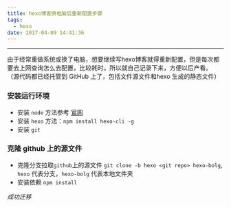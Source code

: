 ```yaml
---
title: hexo博客换电脑后重新配置步骤
tags:
  - hexo
date: 2017-04-09 14:41:36
---
```



------------------------

由于经常重做系统或换了电脑，想要继续写hexo博客就得重新配置，但是每次都要去上网查询怎么去配置，比较耗时。所以就自己记录下来，方便以后产看。
（源代码都已经托管到 GitHub 上了，包括文件源文件和hexo 生成的静态文件）

<!--more-->

### 安装运行环境

* 安装 `node` 方法参考 [官网](https://nodejs.org)
* 安装 `hexo` 
方法：`npm install hexo-cli -g`
* 安装 `git`

### 克隆 github 上的源文件

* 克隆分支拉取`github`上的源文件
`git clone -b hexo <git repo> hexo-bolg`, `hexo` 代表分支，`hexo-bolg` 代表本地文件夹
* 安装依赖
`npm install`


*成功迁移*